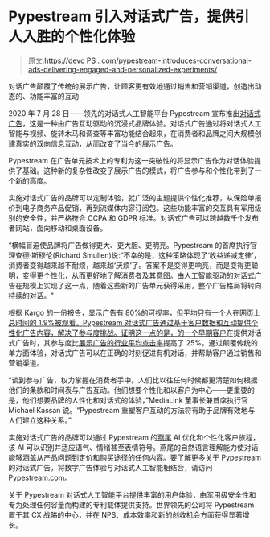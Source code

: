 # Pypestream 引入对话式广告，提供引人入胜的个性化体验

> 原文:[https://devo PS . com/pypestream-introduces-conversational-ads-delivering-engaged-and-personalized-experiments/](https://devops.com/pypestream-introduces-conversational-ads-delivering-engaging-and-personalized-experiences/)

对话广告颠覆了传统的展示广告，让顾客更有效地通过销售和营销渠道，创造出动态的、功能丰富的互动

2020 年 7 月 28 日——领先的对话式人工智能平台 Pypestream 宣布推出[对话式广告](https://www.pypestream.com/conversational-ads/)，这是一种由广告互动驱动的沉浸式品牌体验。对话式广告通过将对话式人工智能与视频、旋转木马和调查等丰富功能结合起来，在消费者和品牌之间大规模创建真实的双向信息互动，从而改变了当今的展示广告。

Pypestream 在广告单元技术上的专利为这一突破性的将显示广告作为对话体验提供了基础。这种新的复杂性改变了展示广告的模式，将广告参与和个性化带到了一个新的高度。

实施对话式广告的品牌可以定制体验，就广泛的主题提供个性化推荐，从保险单报价到电子商务产品促销，再到流媒体内容订阅包。这些功能丰富的交互具有军用级别的安全性，并严格符合 CCPA 和 GDPR 标准。对话式广告可以跨越数千个发布者网站，面向移动和桌面设备。

“横幅盲迫使品牌将广告做得更大、更大胆、更明亮。Pypestream 的首席执行官理查德·斯穆伦(Richard Smullen)说:“不幸的是，这种策略体现了‘收益递减定律’，消费者变得越来越不耐烦，越来越‘厌烦’了。答案不是变得更响亮，而是变得更聪明，变得更个性化，从而更好地了解消费者及其意图。由人工智能驱动的对话式广告在规模上实现了这一点，随着这些新的广告单元获得采用，整个广告格局将转向持续的对话。"

根据 Kargo 的一份[报告，显示广告有 80%的可视率，但平均只有一个人在网页上总时间的 1.9%被观看。Pypestream 对话式广告通过基于客户数据和互动提供个性化广告内容，解决了参与度挑战。证明这一点的是，](https://marketingland.com/study-which-digital-ad-formats-are-most-effective-269412)[的一个早期客户](https://www.pypestream.com/customers/)在提供对话式广告时，其参与度比[展示广告的行业平均点击率](https://blog.hubspot.com/agency/google-adwords-benchmark-data#:~:text=Cost%2DPer%2DAction-,Average%20Clickthrough%20Rate%20(CTR),0.35%25%20for%20a%20display%20ad.)提高了 25%。通过颠覆传统的单方面体验，对话式广告可以在正确的时刻促进有机对话，并帮助客户通过销售和营销渠道。

“谈到参与广告，权力掌握在消费者手中。人们比以往任何时候都更清楚如何根据他们的条款和时间表与广告互动。他们想要个性化和以客户为中心——更重要的是，他们想要品牌的人性化和对话式的体验，”MediaLink 董事长兼首席执行官 Michael Kassan 说。“Pypestream 重塑客户互动的方法将有助于品牌有效地与人们建立这种关系。”

实施对话式广告的品牌可以通过 Pypestream 的[燕尾](https://www.pypestream.com/dovetail-ai/) AI 优化和个性化客户旅程，该 AI 可以识别并适应语气、情绪甚至表情符号。燕尾的自然语言理解能力使对话能够涵盖从产品问题到定价和购买途径的任何内容。要了解更多关于 Pypestream 的对话式广告，将数字广告体验与对话式人工智能相结合，请访问 Pypestream.com。

关于 Pypestream
对话式人工智能平台提供丰富的用户体验，由军用级安全性和专为处理任何容量而构建的专利载体提供支持。世界领先的公司将 Pypestream 置于其 CX 战略的中心，并在 NPS、成本效率和新的创收机会方面获得显著增长。